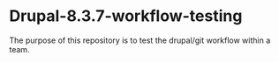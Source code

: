 # Drupal-8.3.7-workflow-testing
The purpose of this repository is to test the drupal/git workflow within a team.
